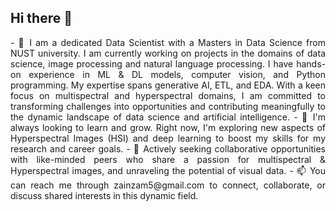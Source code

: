 ## Hi there 👋
<p align="justify">
- 🔭  I am a dedicated Data Scientist with a Masters in Data Science from NUST university. I am currently working on projects in the domains of data science, image processing and natural language processing. I have hands-on experience in ML & DL models, computer vision, and Python programming. My expertise spans generative AI, ETL, and EDA. With a keen focus on multispectral and hyperspectral domains, I am committed to transforming challenges into opportunities and contributing meaningfully to the dynamic landscape of data science and artificial intelligence.
- 🌱 I'm always looking to learn and grow. Right now, I'm exploring new aspects of Hyperspectral Images (HSI) and deep learning to boost my skills for my research and career goals.
- 👯 Actively seeking collaborative opportunities with like-minded peers who share a passion for multispectral & Hyperspectral images, and unraveling the potential of visual data. 
- 📫 You can reach me through zainzam5@gmail.com to connect, collaborate, or discuss shared interests in this dynamic field.
</p>
<!--
**ZainabZaman/ZainabZaman** is a ✨ _special_ ✨ repository because its `README.md` (this file) appears on your GitHub profile.

Here are some ideas to get you started:

- 🔭  I am a dedicated Data Scientist and a Masters in Data Science from NUST university, currently working on projects in the domains of data science, image processing and natural langiage processing. I have hands-on experience in ML & DL models, computer vision, and Python programming. My expertise spans generative AI, ETL, and EDA, and I am currently working as an AI developer. With a keen focus on multispectral and hyperspectral domains, I am committed to transforming challenges into opportunities and contributing meaningfully to the dynamic landscape of data science and artificial intelligence.
- 🌱 I'm always looking to learn and grow. Right now, I'm exploring new aspects of Hyperspectral Images (HSI) and deep learning to boost my skills for my research and career goals.
- 👯 Actively seeking collaborative opportunities with like-minded peers who share a passion for multi-spectral images, Hyperspectral images, and unraveling the potential of visual data. 
- 🤔 I’m looking for help with ...
- 💬 Ask me about ...
- 📫 You can reach me through zainzam5@gmail.com to connect, collaborate, or discuss shared interests in this dynamic field.
- 😄 Pronouns: ...
- ⚡ Fun fact: ...
-->
